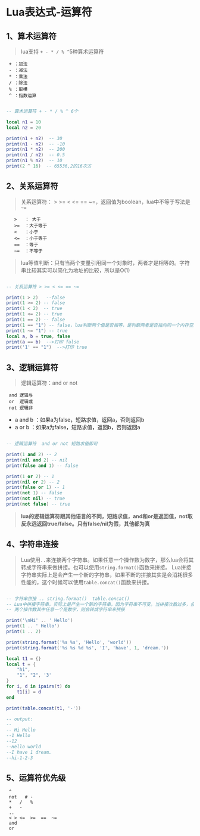 # Lua表达式-运算符

## 1、算术运算符
> lua支持 `+ - * / % ^`5种算术运算符

     + ：加法
     - ：减法
     * ：乘法
     / ：除法
     % ：取模
     ^ ：指数运算


```lua

-- 算术运算符 + - * / % ^ 6个

local n1 = 10
local n2 = 20

print(n1 + n2)  -- 30
print(n1 - n2)  -- -10
print(n1 * n2)  -- 200
print(n1 / n2)  -- 0.5
print(n1 % n2)  -- 10
print(2 ^ 16)  -- 65536,2的16次方

```

## 2、关系运算符
> 关系运算符： > >= < <= == ~=，返回值为boolean，lua中不等于写法是`~=` 

       >   ： 大于
       >=  ：大于等于
       <   ：小于
       <=  ：小于等于
       ==  ：等于
       ~=  ：不等于

> lua等值判断：只有当两个变量引用同一个对象时，两者才是相等的。字符串比较其实可以简化为地址的比较，所以是O(1)

```lua

-- 关系运算符 > >= < <= == ~=

print(1 > 2)   --false
print(1 >= 2) -- false
print(1 < 2)  -- true
print(1 <= 2) -- true
print(1 == 2) -- false
print(1 == "1") -- false，lua判断两个值是否相等，是判断两者是否指向同一个内存空间
print(1 ~= "1") -- true
local a, b = true, false
print(a == b)  -->打印 false
print('1' == "1")  -->打印 true
```
## 3、逻辑运算符
> 逻辑运算符：and or not

     and 逻辑与
     or  逻辑或
     not 逻辑非
 
- a and b ：如果a为false，短路求值，返回a，否则返回b     
- a or b  ：如果a为false，短路求值，返回b，否则返回a   
     
```lua

-- 逻辑运算符  and or not 短路求值即可

print(1 and 2) -- 2
print(nil and 2) -- nil
print(false and 1) -- false

print(1 or 2) -- 1
print(nil or 2) -- 2
print(false or 1) -- 1
print(not 1) -- false
print(not nil) -- true
print(not false) -- true
```     
> **lua的逻辑运算符跟其他语言的不同，短路求值，and和or是返回值，not取反永远返回true/false。只有false/nil为假，其他都为真**     

## 4、字符串连接
> Lua使用`..`来连接两个字符串。如果任意一个操作数为数字，那么lua会将其转成字符串来做拼接。也可以使用`string.format()`函数来拼接。
Lua拼接字符串实际上是会产生一个新的字符串，如果不断的拼接其实是会消耗很多性能的，这个时候可以使用`table.concat()`函数来拼接。

```lua

-- 字符串拼接 .. string.format()  table.concat()
-- Lua中拼接字符串，实际上是产生一个新的字符串，因为字符串不可变。当拼接次数过多，会影响性能，这个时候可以使用table.concat()函数来解决
-- 两个操作数其中任意一个是数字，则会转成字符串来拼接

print('\nHi' .. ' Hello')
print(1 .. ' Hello')
print(1 .. 2)

print(string.format('%s %s', 'Hello', 'world'))
print(string.format('%s %s %d %s', 'I', 'have', 1, 'dream.'))

local t1 = {}
local t = {
    "hi",
    "1", "2", '3'
}
for i, d in ipairs(t) do
    t1[i] = d
end

print(table.concat(t1, '-'))

-- output:
-- 
-- Hi Hello
--1 Hello
--12
--Hello world
--I have 1 dream.
--hi-1-2-3
```
## 5、运算符优先级

     ^
     not   # -
     *   /   %
     +   -
     ..
     < > <=  >=  ==  ~=
     and
     or